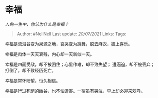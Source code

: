 # 幸福
*人的一生中，你认为什么是幸福？*

> Author: #NellNell 
Last update: *20/07/2021* 
Links:
Tags:  

幸福是流泪谷变为泉源之地，哀哭变为跳舞，脱去麻衣，披上喜乐。

幸福是肉体一天天衰残，内心却一天新似一天。

幸福是四面受敌，却不被困住；心里作难，却不致失望； 遭逼迫，却不被丢弃；打倒了，却不致经历死亡。

幸福是常怀盼望，恒久相信。

幸福是行过死荫的幽谷，也不怕遭害。一宿虽有哭泣，早上却必迎来欢呼。

  
